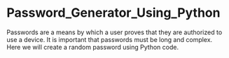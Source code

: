 # Password_Generator_Using_Python
Passwords are a means by which a user proves that they are authorized to use a device. It is important that passwords must be long and complex.  Here we will create a random password using Python code.
